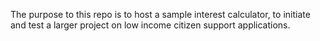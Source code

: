 The purpose to this repo is to host a sample interest calculator, to initiate and test a larger project on low income citizen support applications.
